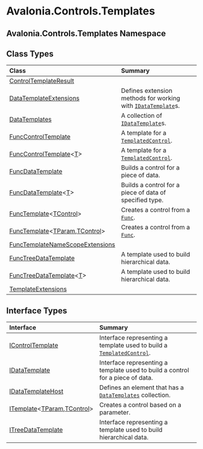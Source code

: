# Avalonia.Controls.Templates

## Avalonia.Controls.Templates Namespace

## Class Types <a id="ClassTypes"></a>

| Class | Summary |
| :--- | :--- |
| [ControlTemplateResult](http://reference.avaloniaui.net/api/Avalonia.Controls.Templates/ControlTemplateResult) |  |
| [DataTemplateExtensions](http://reference.avaloniaui.net/api/Avalonia.Controls.Templates/DataTemplateExtensions) |  Defines extension methods for working with [`IDataTemplate`](http://reference.avaloniaui.net/api/Avalonia.Controls.Templates/IDataTemplate)s. |
| [DataTemplates](http://reference.avaloniaui.net/api/Avalonia.Controls.Templates/DataTemplates) |  A collection of [`IDataTemplate`](http://reference.avaloniaui.net/api/Avalonia.Controls.Templates/IDataTemplate)s. |
| [FuncControlTemplate](http://reference.avaloniaui.net/api/Avalonia.Controls.Templates/FuncControlTemplate) |  A template for a [`TemplatedControl`](http://reference.avaloniaui.net/api/Avalonia.Controls.Primitives/TemplatedControl). |
| [FuncControlTemplate](http://reference.avaloniaui.net/api/Avalonia.Controls.Templates/FuncControlTemplate_1)&lt;[T](http://reference.avaloniaui.net/api/Avalonia.Controls.Templates/FuncControlTemplate_1#typeparam-T)&gt; |  A template for a [`TemplatedControl`](http://reference.avaloniaui.net/api/Avalonia.Controls.Primitives/TemplatedControl). |
| [FuncDataTemplate](http://reference.avaloniaui.net/api/Avalonia.Controls.Templates/FuncDataTemplate) |  Builds a control for a piece of data. |
| [FuncDataTemplate](http://reference.avaloniaui.net/api/Avalonia.Controls.Templates/FuncDataTemplate_1)&lt;[T](http://reference.avaloniaui.net/api/Avalonia.Controls.Templates/FuncDataTemplate_1#typeparam-T)&gt; |  Builds a control for a piece of data of specified type. |
| [FuncTemplate](http://reference.avaloniaui.net/api/Avalonia.Controls.Templates/FuncTemplate_1)&lt;[TControl](http://reference.avaloniaui.net/api/Avalonia.Controls.Templates/FuncTemplate_1#typeparam-TControl)&gt; |  Creates a control from a [`Func`](http://reference.avaloniaui.net/). |
| [FuncTemplate](http://reference.avaloniaui.net/api/Avalonia.Controls.Templates/FuncTemplate_2)&lt;[TParam](http://reference.avaloniaui.net/api/Avalonia.Controls.Templates/FuncTemplate_2#typeparam-TParam),[TControl](http://reference.avaloniaui.net/api/Avalonia.Controls.Templates/FuncTemplate_2#typeparam-TControl)&gt; |  Creates a control from a [`Func`](http://reference.avaloniaui.net/). |
| [FuncTemplateNameScopeExtensions](http://reference.avaloniaui.net/api/Avalonia.Controls.Templates/FuncTemplateNameScopeExtensions) |  |
| [FuncTreeDataTemplate](http://reference.avaloniaui.net/api/Avalonia.Controls.Templates/FuncTreeDataTemplate) |  A template used to build hierarchical data. |
| [FuncTreeDataTemplate](http://reference.avaloniaui.net/api/Avalonia.Controls.Templates/FuncTreeDataTemplate_1)&lt;[T](http://reference.avaloniaui.net/api/Avalonia.Controls.Templates/FuncTreeDataTemplate_1#typeparam-T)&gt; |  A template used to build hierarchical data. |
| [TemplateExtensions](http://reference.avaloniaui.net/api/Avalonia.Controls.Templates/TemplateExtensions) |  |

## Interface Types <a id="InterfaceTypes"></a>

| Interface | Summary |
| :--- | :--- |
| [IControlTemplate](http://reference.avaloniaui.net/api/Avalonia.Controls.Templates/IControlTemplate) |  Interface representing a template used to build a [`TemplatedControl`](http://reference.avaloniaui.net/api/Avalonia.Controls.Primitives/TemplatedControl). |
| [IDataTemplate](http://reference.avaloniaui.net/api/Avalonia.Controls.Templates/IDataTemplate) |  Interface representing a template used to build a control for a piece of data. |
| [IDataTemplateHost](http://reference.avaloniaui.net/api/Avalonia.Controls.Templates/IDataTemplateHost) |  Defines an element that has a [`DataTemplates`](http://reference.avaloniaui.net/api/Avalonia.Controls.Templates/IDataTemplateHost/D066EFEC) collection. |
| [ITemplate](http://reference.avaloniaui.net/api/Avalonia.Controls.Templates/ITemplate_2)&lt;[TParam](http://reference.avaloniaui.net/api/Avalonia.Controls.Templates/ITemplate_2#typeparam-TParam),[TControl](http://reference.avaloniaui.net/api/Avalonia.Controls.Templates/ITemplate_2#typeparam-TControl)&gt; |  Creates a control based on a parameter. |
| [ITreeDataTemplate](http://reference.avaloniaui.net/api/Avalonia.Controls.Templates/ITreeDataTemplate) |  Interface representing a template used to build hierarchical data. |

